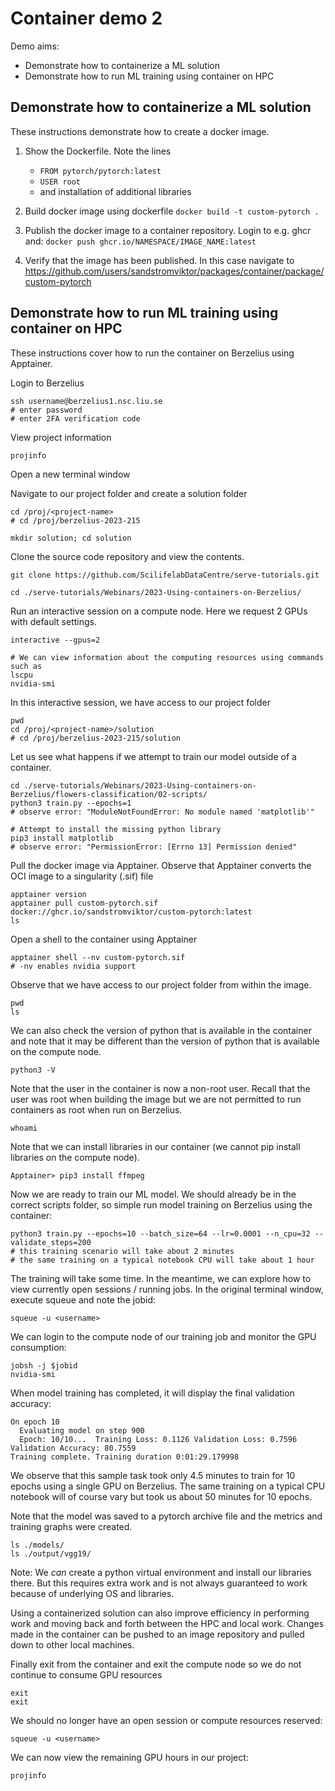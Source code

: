 # Container demo 2

Demo aims:
* Demonstrate how to containerize a ML solution
* Demonstrate how to run ML training using container on HPC


## Demonstrate how to containerize a ML solution

These instructions demonstrate how to create a docker image.

1. Show the Dockerfile. Note the lines
    - `FROM pytorch/pytorch:latest`
    - `USER root`
    - and installation of additional libraries

2. Build docker image using dockerfile
    `docker build -t custom-pytorch .`

3. Publish the docker image to a container repository. Login to e.g. ghcr and:
    `docker push ghcr.io/NAMESPACE/IMAGE_NAME:latest`

4. Verify that the image has been published. In this case navigate to
    https://github.com/users/sandstromviktor/packages/container/package/custom-pytorch


## Demonstrate how to run ML training using container on HPC

These instructions cover how to run the container on Berzelius using Apptainer.

Login to Berzelius
```
ssh username@berzelius1.nsc.liu.se
# enter password
# enter 2FA verification code
```

View project information
```
projinfo
```

Open a new terminal window

Navigate to our project folder and create a solution folder
```
cd /proj/<project-name>
# cd /proj/berzelius-2023-215

mkdir solution; cd solution
```

Clone the source code repository and view the contents.
```
git clone https://github.com/ScilifelabDataCentre/serve-tutorials.git

cd ./serve-tutorials/Webinars/2023-Using-containers-on-Berzelius/
```

Run an interactive session on a compute node. Here we request 2 GPUs with default settings.
```
interactive --gpus=2

# We can view information about the computing resources using commands such as
lscpu
nvidia-smi
```

In this interactive session, we have access to our project folder
```
pwd
cd /proj/<project-name>/solution
# cd /proj/berzelius-2023-215/solution
```

Let us see what happens if we attempt to train our model outside of a container. 
```
cd ./serve-tutorials/Webinars/2023-Using-containers-on-Berzelius/flowers-classification/02-scripts/
python3 train.py --epochs=1
# observe error: "ModuleNotFoundError: No module named 'matplotlib'"

# Attempt to install the missing python library
pip3 install matplotlib
# observe error: "PermissionError: [Errno 13] Permission denied"
```

Pull the docker image via Apptainer. Observe that Apptainer converts the OCI image to a singularity (.sif) file
```
apptainer version
apptainer pull custom-pytorch.sif docker://ghcr.io/sandstromviktor/custom-pytorch:latest
ls
```

Open a shell to the container using Apptainer
```
apptainer shell --nv custom-pytorch.sif
# -nv enables nvidia support
```

Observe that we have access to our project folder from within the image.
```
pwd
ls
```

We can also check the version of python that is available in the container and note that it may be different than the version of python that is available on the compute node. 
```
python3 -V
```

Note that the user in the container is now a non-root user. Recall that the user was root when building the image but we are not permitted to run containers as root when run on Berzelius.
```
whoami
```

Note that we can install libraries in our container (we cannot pip install libraries on the compute node).
```
Apptainer> pip3 install ffmpeg
```

Now we are ready to train our ML model. We should already be in the correct scripts folder, so simple run model training on Berzelius using the container:
```
python3 train.py --epochs=10 --batch_size=64 --lr=0.0001 --n_cpu=32 --validate_steps=200
# this training scenario will take about 2 minutes
# the same training on a typical notebook CPU will take about 1 hour
```

The training will take some time. In the meantime, we can explore how to view currently open sessions / running jobs. In the original terminal window, execute squeue and note the jobid: 
```
squeue -u <username>
```

We can login to the compute node of our training job and monitor the GPU consumption:
```
jobsh -j $jobid
nvidia-smi
```

When model training has completed, it will display the final validation accuracy:
```
On epoch 10
  Evaluating model on step 900
  Epoch: 10/10...  Training Loss: 0.1126 Validation Loss: 0.7596 Validation Accuracy: 80.7559
Training complete. Training duration 0:01:29.179998
```

We observe that this sample task took only 4.5 minutes to train for 10 epochs using a single GPU on Berzelius. The same training on a typical CPU notebook will of course vary but took us about 50 minutes for 10 epochs.

Note that the model was saved to a pytorch archive file and the metrics and training graphs were created.
```
ls ./models/
ls ./output/vgg19/
```

Note: We *can* create a python virtual environment and install our libraries there. But this requires extra work and is not always guaranteed to work because of underlying OS and libraries.

Using a containerized solution can also improve efficiency in performing work and moving back and forth between the HPC and local work. Changes made in the container can be pushed to an image repository and pulled down to other local machines.

Finally exit from the container and exit the compute node so we do not continue to consume GPU resources
```
exit
exit
```

We should no longer have an open session or compute resources reserved:
```
squeue -u <username>
```

We can now view the remaining GPU hours in our project:
```
projinfo
```
